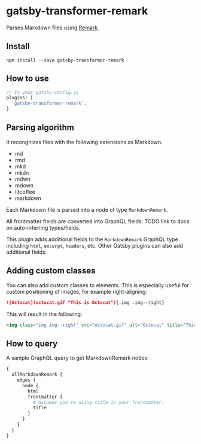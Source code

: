 # gatsby-transformer-remark

Parses Markdown files using [Remark](http://remark.js.org/).

## Install

`npm install --save gatsby-transformer-remark`

## How to use

```javascript
// In your gatsby-config.js
plugins: [
  `gatsby-transformer-remark`,
]
```

## Parsing algorithm

It recongnizes files with the following extensions as Markdown.

* md
* rmd
* mkd
* mkdn
* mdwn
* mdown
* litcoffee
* markdown

Each Markdown file is parsed into a node of type `MarkdownRemark`.

All frontmatter fields are converted into GraphQL fields. TODO link to
docs on auto-inferring types/fields.

This plugin adds additional fields to the `MarkdownRemark`
GraphQL type including `html`, `excerpt`, `headers`, etc. Other Gatsby
plugins can also add additional fields.

## Adding custom classes
You can also add custom classes to elements. This is especially useful for custom positioning of images, for example right-aligning:
```markdown
![Octocat](octocat.gif "This is Octocat"){.img .img--right}
```

This will result in the following:
```html
<img class="img img--right" src="octocat.gif" alt="Octocat" title="This is Octocat" />
```

## How to query

A sample GraphQL query to get MarkdownRemark nodes:

```graphql
{
  allMarkdownRemark {
    edges {
      node {
        html
        frontmatter {
          # Assumes you're using title in your frontmatter.
          title
        }
      }
    }
  }
}
```
